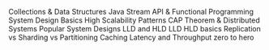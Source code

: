 Collections & Data Structures
Java Stream API & Functional Programming
System Design Basics
High Scalability Patterns
CAP Theorem & Distributed Systems
Popular System Designs LLD and HLD
LLD HLD basics
Replication vs Sharding vs Partitioning
Caching
Latency and Throughput zero to hero
